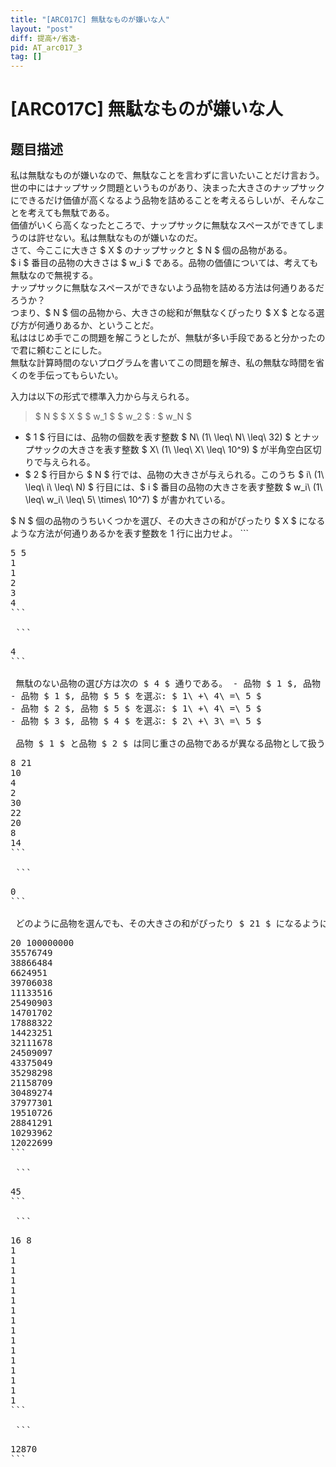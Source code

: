 ```yaml
---
title: "[ARC017C] 無駄なものが嫌いな人"
layout: "post"
diff: 提高+/省选-
pid: AT_arc017_3
tag: []
---
```


# [ARC017C] 無駄なものが嫌いな人

## 题目描述

[problemUrl]: https://atcoder.jp/contests/arc017/tasks/arc017_3

私は無駄なものが嫌いなので、無駄なことを言わずに言いたいことだけ言おう。  
 世の中にはナップサック問題というものがあり、決まった大きさのナップサックにできるだけ価値が高くなるよう品物を詰めることを考えるらしいが、そんなことを考えても無駄である。  
 価値がいくら高くなったところで、ナップサックに無駄なスペースができてしまうのは許せない。私は無駄なものが嫌いなのだ。  
 さて、今ここに大きさ $ X $ のナップサックと $ N $ 個の品物がある。  
 $ i $ 番目の品物の大きさは $ w_i $ である。品物の価値については、考えても無駄なので無視する。  
 ナップサックに無駄なスペースができないよう品物を詰める方法は何通りあるだろうか？  
 つまり、$ N $ 個の品物から、大きさの総和が無駄なくぴったり $ X $ となる選び方が何通りあるか、ということだ。  
 私ははじめ手でこの問題を解こうとしたが、無駄が多い手段であると分かったので君に頼むことにした。  
 無駄な計算時間のないプログラムを書いてこの問題を解き、私の無駄な時間を省くのを手伝ってもらいたい。

入力は以下の形式で標準入力から与えられる。

> $ N $ $ X $ $ w_1 $ $ w_2 $ : $ w_N $

- $ 1 $ 行目には、品物の個数を表す整数 $ N\ (1\ \leq\ N\ \leq\ 32) $ とナップサックの大きさを表す整数 $ X\ (1\ \leq\ X\ \leq\ 10^9) $ が半角空白区切りで与えられる。
- $ 2 $ 行目から $ N $ 行では、品物の大きさが与えられる。このうち $ i\ (1\ \leq\ i\ \leq\ N) $ 行目には、$ i $ 番目の品物の大きさを表す整数 $ w_i\ (1\ \leq\ w_i\ \leq\ 5\ \times\ 10^7) $ が書かれている。
 
 $ N $ 個の品物のうちいくつかを選び、その大きさの和がぴったり $ X $ になるような方法が何通りあるかを表す整数を 1 行に出力せよ。 ```
<pre class="prettyprint linenums">
5 5
1
1
2
3
4
```

 ```
<pre class="prettyprint linenums">
4
```

 無駄のない品物の選び方は次の $ 4 $ 通りである。 - 品物 $ 1 $, 品物 $ 2 $, 品物 $ 4 $ を選ぶ: $ 1\ +\ 1\ +\ 3\ =\ 5 $
- 品物 $ 1 $, 品物 $ 5 $ を選ぶ: $ 1\ +\ 4\ =\ 5 $
- 品物 $ 2 $, 品物 $ 5 $ を選ぶ: $ 1\ +\ 4\ =\ 5 $
- 品物 $ 3 $, 品物 $ 4 $ を選ぶ: $ 2\ +\ 3\ =\ 5 $
 
 品物 $ 1 $ と品物 $ 2 $ は同じ重さの品物であるが異なる品物として扱うことに注意すること。 ```
<pre class="prettyprint linenums">
8 21
10
4
2
30
22
20
8
14
```

 ```
<pre class="prettyprint linenums">
0
```

 どのように品物を選んでも、その大きさの和がぴったり $ 21 $ になるようにはできない。 ```
<pre class="prettyprint linenums">
20 100000000
35576749
38866484
6624951
39706038
11133516
25490903
14701702
17888322
14423251
32111678
24509097
43375049
35298298
21158709
30489274
37977301
19510726
28841291
10293962
12022699
```

 ```
<pre class="prettyprint linenums">
45
```

 ```
<pre class="prettyprint linenums">
16 8
1
1
1
1
1
1
1
1
1
1
1
1
1
1
1
1
```

 ```
<pre class="prettyprint linenums">
12870
```

